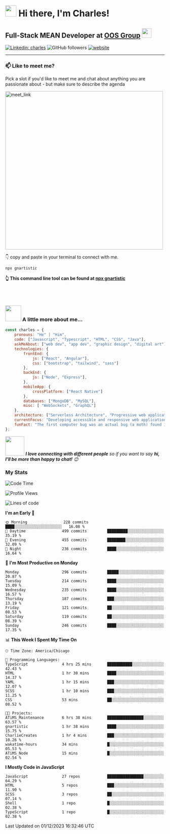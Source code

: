 # <img src="https://camo.githubusercontent.com/9ed64b042a76b8a97016e877cbaee0d6df224a148034afef658d841cf0cd1791/68747470733a2f2f63756c746f667468657061727479706172726f742e636f6d2f706172726f74732f68642f6c6170746f705f706172726f742e676966" width="35" height="35"> Hi there, I'm Charles!

## Full-Stack MEAN Developer at [OOS Group](https://www.orlandospencer.com/) <img src="https://camo.githubusercontent.com/63371d36886ee658f5a97401f393e1ab1684b2fd3de674b8f5efc7d410b2a3d0/68747470733a2f2f6d656469612e67697068792e636f6d2f6d656469612f57556c706c634d704f43456d5447427442572f67697068792e676966" width="30">

[![Linkedin: charles](https://img.shields.io/badge/-charlesHouston-blue?style=flat-square&logo=Linkedin&logoColor=white&link=https://www.linkedin.com/in/anmol-p-singh/)](https://www.linkedin.com/in/charles-houston-43220a236/)
![GitHub followers](https://img.shields.io/github/followers/gnartistic?label=Follow&style=social)
[![website](https://img.shields.io/badge/Website-46a2f1.svg?&style=flat-square&logo=Google-Chrome&logoColor=white&link=https://anmolsingh.me/)](https://gnartistic.github.io/react-portfolio/)
</br>

---

### 📫 Like to meet me?

Pick a slot if you'd like to meet me and chat about anything you are passionate about - but make sure to describe the agenda

<a href="https://calendly.com/gn4rtistic/30min" target="_blank"><img width="498" alt="meet_link" src="https://user-images.githubusercontent.com/15426564/144297439-f530f383-e73e-41e0-9914-a9b7d3f432e5.png"></a>
</br>

👇 copy and paste in your terminal to connect with me.

```bash
npx gnartistic
```
**👆 This command line tool can be found at [npx gnartistic](https://github.com/gnartistic/cli-contact)**

</br> </br>

### <img src="https://media.giphy.com/media/VgCDAzcKvsR6OM0uWg/giphy.gif" width="50"> A little more about me... 

```javascript
const charles = {
    pronouns: "He" | "Him",
    code: ["Javascript", "Typescript", "HTML", "CSS", "Java"],
    askMeAbout: ["web dev", "app dev", "graphic design", "digital art"],
    technologies: {
        frontEnd: {
            js: ["React", "Angular"],
            css: ["bootstrap", "tailwind", "sass"]
        },
        backEnd: {
            js: ["Node", "Express"],
        },
        mobileApp: {
            crossPlatform: ["React Native"]
        },
        databases: ["MongoDB", "MySQL"],
        misc: [ "WebSockets", "GraphQL"]
    },
    architecture: ["Serverless Architecture", "Progressive web applications", "Single page applications"],
    currentFocus: "Developing accessible and responsive web applications",
    funFact: "The first computer bug was an actual bug (a moth) found in a computer in 1947"
};
```

<img src="https://media.giphy.com/media/LnQjpWaON8nhr21vNW/giphy.gif" width="60"> <em><b>I love connecting with different people</b> so if you want to say <b>hi, I'll be more than happy to chat!</b> 😊</em>

### My Stats

<!--START_SECTION:waka-->
![Code Time](http://img.shields.io/badge/Code%20Time-10%20hrs%2026%20mins-blue)

![Profile Views](http://img.shields.io/badge/Profile%20Views-299-blue)

![Lines of code](https://img.shields.io/badge/From%20Hello%20World%20I%27ve%20Written-3.0%20million%20lines%20of%20code-blue)

**I'm an Early 🐤** 

```text
🌞 Morning                228 commits         ████░░░░░░░░░░░░░░░░░░░░░   16.08 % 
🌆 Daytime                499 commits         █████████░░░░░░░░░░░░░░░░   35.19 % 
🌃 Evening                455 commits         ████████░░░░░░░░░░░░░░░░░   32.09 % 
🌙 Night                  236 commits         ████░░░░░░░░░░░░░░░░░░░░░   16.64 % 
```
📅 **I'm Most Productive on Monday** 

```text
Monday                   296 commits         █████░░░░░░░░░░░░░░░░░░░░   20.87 % 
Tuesday                  214 commits         ████░░░░░░░░░░░░░░░░░░░░░   15.09 % 
Wednesday                235 commits         ████░░░░░░░░░░░░░░░░░░░░░   16.57 % 
Thursday                 187 commits         ███░░░░░░░░░░░░░░░░░░░░░░   13.19 % 
Friday                   121 commits         ██░░░░░░░░░░░░░░░░░░░░░░░   08.53 % 
Saturday                 119 commits         ██░░░░░░░░░░░░░░░░░░░░░░░   08.39 % 
Sunday                   246 commits         ████░░░░░░░░░░░░░░░░░░░░░   17.35 % 
```


📊 **This Week I Spent My Time On** 

```text
🕑︎ Time Zone: America/Chicago

💬 Programming Languages: 
TypeScript               4 hrs 25 mins       ███████████░░░░░░░░░░░░░░   42.43 % 
HTML                     1 hr 30 mins        ████░░░░░░░░░░░░░░░░░░░░░   14.37 % 
YAML                     1 hr 15 mins        ███░░░░░░░░░░░░░░░░░░░░░░   12.07 % 
SCSS                     1 hr 10 mins        ███░░░░░░░░░░░░░░░░░░░░░░   11.25 % 
CSS                      53 mins             ██░░░░░░░░░░░░░░░░░░░░░░░   08.52 % 

🐱‍💻 Projects: 
ATiMS_Maintenance        6 hrs 38 mins       ████████████████░░░░░░░░░   63.57 % 
gnartistic               1 hr 38 mins        ████░░░░░░░░░░░░░░░░░░░░░   15.75 % 
CharlieCreates           1 hr 4 mins         ███░░░░░░░░░░░░░░░░░░░░░░   10.26 % 
wakatime-hours           34 mins             █░░░░░░░░░░░░░░░░░░░░░░░░   05.53 % 
ATiMS_Node               15 mins             █░░░░░░░░░░░░░░░░░░░░░░░░   02.54 % 
```

**I Mostly Code in JavaScript** 

```text
JavaScript               27 repos            ████████████████░░░░░░░░░   64.29 % 
HTML                     5 repos             ███░░░░░░░░░░░░░░░░░░░░░░   11.90 % 
SCSS                     3 repos             ██░░░░░░░░░░░░░░░░░░░░░░░   07.14 % 
Shell                    1 repo              █░░░░░░░░░░░░░░░░░░░░░░░░   02.38 % 
TypeScript               1 repo              █░░░░░░░░░░░░░░░░░░░░░░░░   02.38 % 
```




 Last Updated on 01/12/2023 16:32:46 UTC
<!--END_SECTION:waka-->


